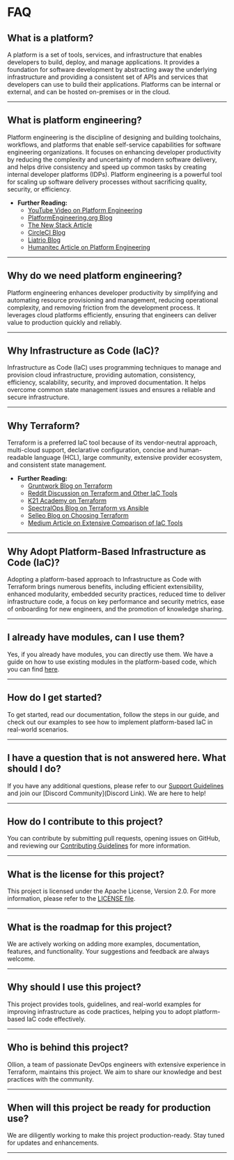# FAQ

## What is a platform?

A platform is a set of tools, services, and infrastructure that enables developers to build, deploy, and manage applications. It provides a foundation for software development by abstracting away the underlying infrastructure and providing a consistent set of APIs and services that developers can use to build their applications. Platforms can be internal or external, and can be hosted on-premises or in the cloud.

---

## What is platform engineering?

Platform engineering is the discipline of designing and building toolchains, workflows, and platforms that enable self-service capabilities for software engineering organizations. It focuses on enhancing developer productivity by reducing the complexity and uncertainty of modern software delivery, and helps drive consistency and speed up common tasks by creating internal developer platforms (IDPs). Platform engineering is a powerful tool for scaling up software delivery processes without sacrificing quality, security, or efficiency.

- **Further Reading:**
  - [YouTube Video on Platform Engineering](https://youtube.com/watch?v=Bfhl8kcSaEI)
  - [PlatformEngineering.org Blog](https://platformengineering.org/blog/what-is-platform-engineering)
  - [The New Stack Article](https://thenewstack.io/platform-engineering/)
  - [CircleCI Blog](https://circleci.com/blog/what-is-platform-engineering/)
  - [Liatrio Blog](https://www.liatrio.com/blog/what-is-platform-engineering-the-concept-behind-the-term)
  - [Humanitec Article on Platform Engineering](https://humanitec.com/platform-engineering)

---

## Why do we need platform engineering?

Platform engineering enhances developer productivity by simplifying and automating resource provisioning and management, reducing operational complexity, and removing friction from the development process. It leverages cloud platforms efficiently, ensuring that engineers can deliver value to production quickly and reliably.

---

## Why Infrastructure as Code (IaC)?

Infrastructure as Code (IaC) uses programming techniques to manage and provision cloud infrastructure, providing automation, consistency, efficiency, scalability, security, and improved documentation. It helps overcome common state management issues and ensures a reliable and secure infrastructure.

---

## Why Terraform?

Terraform is a preferred IaC tool because of its vendor-neutral approach, multi-cloud support, declarative configuration, concise and human-readable language (HCL), large community, extensive provider ecosystem, and consistent state management.

- **Further Reading:**
  - [Gruntwork Blog on Terraform](https://blog.gruntwork.io/why-we-use-terraform-and-not-chef-puppet-ansible-saltstack-or-cloudformation-7989dad2865c)
  - [Reddit Discussion on Terraform and Other IaC Tools](https://www.reddit.com/r/Terraform/comments/149bkxi/terraform_with_other_iac_tools/)
  - [K21 Academy on Terraform](https://k21academy.com/terraform-iac/why-terraform-not-chef-ansible-puppet-cloudformation/)
  - [SpectralOps Blog on Terraform vs Ansible](https://spectralops.io/blog/terraform-vs-ansible/)
  - [Selleo Blog on Choosing Terraform](https://selleo.com/blog/why-choose-terraform-over-chef-puppet-ansible-saltstack-and-cloudformation)
  - [Medium Article on Extensive Comparison of IaC Tools](https://ibatulanand.medium.com/extensive-comparison-of-iac-tools-49118e962ef8)

---

## Why Adopt Platform-Based Infrastructure as Code (IaC)?

Adopting a platform-based approach to Infrastructure as Code with Terraform brings numerous benefits, including efficient extensibility, enhanced modularity, embedded security practices, reduced time to deliver infrastructure code, a focus on key performance and security metrics, ease of onboarding for new engineers, and the promotion of knowledge sharing.

---

## I already have modules, can I use them?

Yes, if you already have modules, you can directly use them. We have a guide on how to use existing modules in the platform-based code, which you can find [here](#).

---

## How do I get started?

To get started, read our documentation, follow the steps in our guide, and check out our examples to see how to implement platform-based IaC in real-world scenarios.

---

## I have a question that is not answered here. What should I do?

If you have any additional questions, please refer to our [Support Guidelines](https://raw.githubusercontent.com/cldcvr/terrarium/main/SUPPORT.md) and join our [Discord Community](Discord Link). We are here to help!

---

## How do I contribute to this project?

You can contribute by submitting pull requests, opening issues on GitHub, and reviewing our [Contributing Guidelines](https://github.com/cldcvr/cldcvr-repo-template/blob/main/CONTRIBUTING.md) for more information.

---

## What is the license for this project?

This project is licensed under the Apache License, Version 2.0. For more information, please refer to the [LICENSE file](LICENSE).

---

## What is the roadmap for this project?

We are actively working on adding more examples, documentation, features, and functionality. Your suggestions and feedback are always welcome.

---

## Why should I use this project?

This project provides tools, guidelines, and real-world examples for improving infrastructure as code practices, helping you to adopt platform-based IaC code effectively.

---

## Who is behind this project?

Ollion, a team of passionate DevOps engineers with extensive experience in Terraform, maintains this project. We aim to share our knowledge and best practices with the community.

---

## When will this project be ready for production use?

We are diligently working to make this project production-ready. Stay tuned for updates and enhancements.

---
